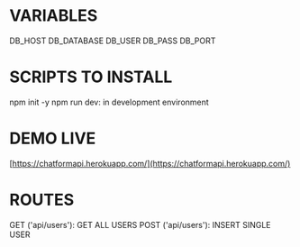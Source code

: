 # VARIABLES
DB_HOST
DB_DATABASE
DB_USER
DB_PASS
DB_PORT

# SCRIPTS TO INSTALL
npm init -y
npm run dev: in development environment

# DEMO LIVE
[https://chatformapi.herokuapp.com/](https://chatformapi.herokuapp.com/)

# ROUTES
GET ('api/users'): GET ALL USERS
POST ('api/users'): INSERT SINGLE USER